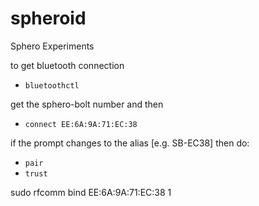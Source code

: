 # spheroid
Sphero Experiments

to get bluetooth connection
* `bluetoothctl`

get the sphero-bolt number and then 
* `connect EE:6A:9A:71:EC:38`

if the prompt changes to the alias [e.g. SB-EC38] then do:
* `pair`
* `trust`

sudo rfcomm bind EE:6A:9A:71:EC:38 1

